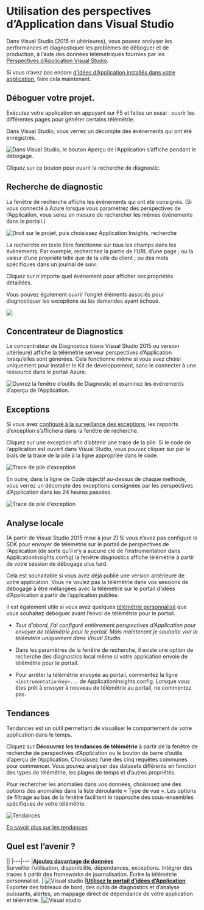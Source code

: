 <properties 
    pageTitle="Utilisation de perspectives d’Application dans Visual Studio" 
    description="Analyse des performances et diagnostic pendant le débogage et en production." 
    services="application-insights" 
    documentationCenter=".net"
    authors="alancameronwills" 
    manager="douge"/>

<tags 
    ms.service="application-insights" 
    ms.workload="tbd" 
    ms.tgt_pltfrm="ibiza" 
    ms.devlang="na" 
    ms.topic="get-started-article" 
    ms.date="06/21/2016" 
    ms.author="awills"/>


# <a name="working-with-application-insights-in-visual-studio"></a>Utilisation des perspectives d’Application dans Visual Studio

Dans Visual Studio (2015 et ultérieures), vous pouvez analyser les performances et diagnostiquer les problèmes de déboguer et de production, à l’aide des données télémétriques fournies par les [Perspectives d’Application Visual Studio](app-insights-overview.md).

Si vous n’avez pas encore [d’Idées d’Application installés dans votre application](app-insights-asp-net.md), faire cela maintenant.

## <a name="run"></a>Déboguer votre projet.

Exécutez votre application en appuyant sur F5 et faites un essai : ouvrir les différentes pages pour générer certains télémétrie.

Dans Visual Studio, vous verrez un décompte des événements qui ont été enregistrés.

![Dans Visual Studio, le bouton Aperçu de l’Application s’affiche pendant le débogage.](./media/app-insights-visual-studio/appinsights-09eventcount.png)

Cliquez sur ce bouton pour ouvrir la recherche de diagnostic. 



## <a name="diagnostic-search"></a>Recherche de diagnostic

La fenêtre de recherche affiche les événements qui ont été consignés. (Si vous connecté à Azure lorsque vous paramétrez des perspectives de l’Application, vous serez en mesure de rechercher les mêmes événements dans le portail.)

![Droit sur le projet, puis choisissez Application Insights, recherche](./media/app-insights-visual-studio/34.png)

La recherche en texte libre fonctionne sur tous les champs dans les événements. Par exemple, recherchez la partie de l’URL d’une page ; ou la valeur d’une propriété telle que de la ville du client ; ou des mots spécifiques dans un journal de suivi.

Cliquez sur n’importe quel événement pour afficher ses propriétés détaillées.

Vous pouvez également ouvrir l’onglet éléments associés pour diagnostiquer les exceptions ou les demandes ayant échoué.


![](./media/app-insights-visual-studio/41.png)



## <a name="diagnostics-hub"></a>Concentrateur de Diagnostics

Le concentrateur de Diagnostics (dans Visual Studio 2015 ou version ultérieure) affiche la télémétrie serveur perspectives d’Application lorsqu’elles sont générées. Cela fonctionne même si vous avez choisi uniquement pour installer le Kit de développement, sans le connecter à une ressource dans le portail Azure.

![Ouvrez la fenêtre d’outils de Diagnostic et examinez les événements d’aperçu de l’Application.](./media/app-insights-visual-studio/31.png)


## <a name="exceptions"></a>Exceptions

Si vous avez [configuré à la surveillance des exceptions](app-insights-asp-net-exceptions.md), les rapports d’exception s’affichera dans la fenêtre de recherche. 

Cliquez sur une exception afin d’obtenir une trace de la pile. Si le code de l’application est ouvert dans Visual Studio, vous pouvez cliquer sur par le biais de la trace de la pile à la ligne appropriée dans le code.


![Trace de pile d’exception](./media/app-insights-visual-studio/17.png)

En outre, dans la ligne de Code objectif au-dessus de chaque méthode, vous verrez un décompte des exceptions consignées par les perspectives d’Application dans les 24 heures passées.

![Trace de pile d’exception](./media/app-insights-visual-studio/21.png)


## <a name="local-monitoring"></a>Analyse locale



(À partir de Visual Studio 2015 mise à jour 2) Si vous n’avez pas configuré le SDK pour envoyer de télémétrie sur le portail de perspectives de l’Application (de sorte qu’il n’y a aucune clé de l’instrumentation dans ApplicationInsights.config) la fenêtre diagnostics affiche télémétrie à partir de votre session de débogage plus tard. 

Cela est souhaitable si vous avez déjà publié une version antérieure de votre application. Vous ne voulez pas la télémétrie dans vos sessions de débogage à être mélangées avec la télémétrie sur le portail d’idées d’Application à partir de l’application publiée.

Il est également utile si vous avez quelques [télémétrie personnalisé](app-insights-api-custom-events-metrics.md) que vous souhaitez déboguer avant l’envoi de télémétrie pour le portail.


* *Tout d’abord, j’ai configuré entièrement perspectives d’Application pour envoyer de télémétrie pour le portail. Mais maintenant je souhaite voir la télémétrie uniquement dans Visual Studio.*

 * Dans les paramètres de la fenêtre de recherche, il existe une option de recherche des diagnostics local même si votre application envoie de télémétrie pour le portail.
 * Pour arrêter la télémétrie envoyée au portail, commentez la ligne `<instrumentationkey>...` de ApplicationInsights.config. Lorsque vous êtes prêt à envoyer à nouveau de télémétrie au portail, ne commentez pas.

## <a name="trends"></a>Tendances

Tendances est un outil permettant de visualiser le comportement de votre application dans le temps. 

Cliquez sur **Découvrez les tendances de télémétrie** à partir de la fenêtre de recherche de perspectives d’Application ou le bouton de barre d’outils d’aperçu de l’Application. Choisissez l’une des cinq requêtes communes pour commencer. Vous pouvez analyser des datasets différents en fonction des types de télémétrie, les plages de temps et d’autres propriétés. 

Pour rechercher les anomalies dans vos données, choisissez une des options des anomalies dans la liste déroulante « Type de vue ». Les options de filtrage au bas de la fenêtre facilitent le rapproche des sous-ensembles spécifiques de votre télémétrie.

![Tendances](./media/app-insights-visual-studio/51.png)

[En savoir plus sur les tendances](app-insights-visual-studio-trends.md).

## <a name="whats-next"></a>Quel est l’avenir ?

||
|---|---
|**[Ajoutez davantage de données](app-insights-asp-net-more.md)**<br/>Surveiller l’utilisation, disponibilité, dépendances, exceptions. Intégrer des traces à partir des frameworks de journalisation. Écrire la télémétrie personnalisé. | ![Visual studio](./media/app-insights-visual-studio/64.png)
|**[Utilisez le portail d’idées d’Application](app-insights-dashboards.md)**<br/>Exporter des tableaux de bord, des outils de diagnostics et d’analyse puissants, alertes, un mappage direct de dépendance de votre application et télémétrie. |![Visual studio](./media/app-insights-visual-studio/62.png)


 
